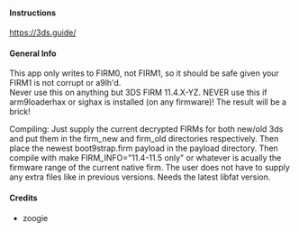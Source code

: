 #### Instructions

https://3ds.guide/

#### General Info

This app only writes to FIRM0, not FIRM1, so it should be safe given your FIRM1 is not corrupt or a9lh'd.    
Never use this on anything but 3DS FIRM 11.4.X-YZ. NEVER use this if arm9loaderhax or sighax is installed (on any firmware)! The result will be a brick!

Compiling: Just supply the current decrypted FIRMs for both new/old 3ds and put them in the firm_new and firm_old 
directories respectively. Then place the newest boot9strap.firm payload in the payload directory. Then compile with
make FIRM_INFO="11.4-11.5 only" or whatever is acually the firmware range of the current native firm.
The user does not have to supply any extra files like in previous versions. Needs the latest libfat version.

#### Credits

+ zoogie
